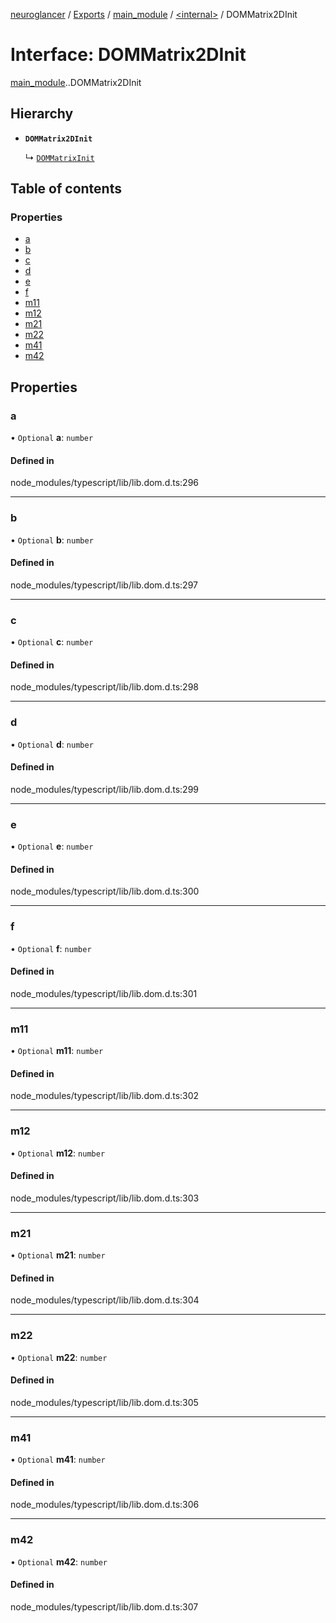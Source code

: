 [neuroglancer](../README.md) / [Exports](../modules.md) / [main\_module](../modules/main_module.md) / [<internal\>](../modules/main_module._internal_.md) / DOMMatrix2DInit

# Interface: DOMMatrix2DInit

[main_module](../modules/main_module.md).[<internal>](../modules/main_module._internal_.md).DOMMatrix2DInit

## Hierarchy

- **`DOMMatrix2DInit`**

  ↳ [`DOMMatrixInit`](main_module._internal_.DOMMatrixInit.md)

## Table of contents

### Properties

- [a](main_module._internal_.DOMMatrix2DInit.md#a)
- [b](main_module._internal_.DOMMatrix2DInit.md#b)
- [c](main_module._internal_.DOMMatrix2DInit.md#c)
- [d](main_module._internal_.DOMMatrix2DInit.md#d)
- [e](main_module._internal_.DOMMatrix2DInit.md#e)
- [f](main_module._internal_.DOMMatrix2DInit.md#f)
- [m11](main_module._internal_.DOMMatrix2DInit.md#m11)
- [m12](main_module._internal_.DOMMatrix2DInit.md#m12)
- [m21](main_module._internal_.DOMMatrix2DInit.md#m21)
- [m22](main_module._internal_.DOMMatrix2DInit.md#m22)
- [m41](main_module._internal_.DOMMatrix2DInit.md#m41)
- [m42](main_module._internal_.DOMMatrix2DInit.md#m42)

## Properties

### a

• `Optional` **a**: `number`

#### Defined in

node_modules/typescript/lib/lib.dom.d.ts:296

___

### b

• `Optional` **b**: `number`

#### Defined in

node_modules/typescript/lib/lib.dom.d.ts:297

___

### c

• `Optional` **c**: `number`

#### Defined in

node_modules/typescript/lib/lib.dom.d.ts:298

___

### d

• `Optional` **d**: `number`

#### Defined in

node_modules/typescript/lib/lib.dom.d.ts:299

___

### e

• `Optional` **e**: `number`

#### Defined in

node_modules/typescript/lib/lib.dom.d.ts:300

___

### f

• `Optional` **f**: `number`

#### Defined in

node_modules/typescript/lib/lib.dom.d.ts:301

___

### m11

• `Optional` **m11**: `number`

#### Defined in

node_modules/typescript/lib/lib.dom.d.ts:302

___

### m12

• `Optional` **m12**: `number`

#### Defined in

node_modules/typescript/lib/lib.dom.d.ts:303

___

### m21

• `Optional` **m21**: `number`

#### Defined in

node_modules/typescript/lib/lib.dom.d.ts:304

___

### m22

• `Optional` **m22**: `number`

#### Defined in

node_modules/typescript/lib/lib.dom.d.ts:305

___

### m41

• `Optional` **m41**: `number`

#### Defined in

node_modules/typescript/lib/lib.dom.d.ts:306

___

### m42

• `Optional` **m42**: `number`

#### Defined in

node_modules/typescript/lib/lib.dom.d.ts:307
